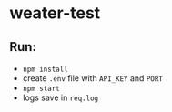 # weater-test

## Run:
- ```npm install```
- create ```.env``` file with ```API_KEY``` and ```PORT```
- ```npm start```
- logs save in ```req.log```
